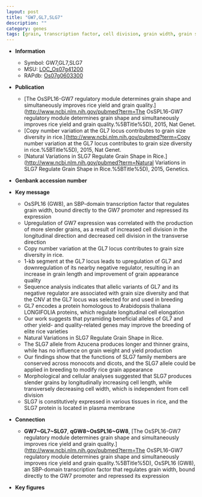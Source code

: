 ```yaml
---
layout: post
title: "GW7,GL7,SLG7"
description: ""
category: genes
tags: [grain, transcription factor, cell division, grain width, grain size, grain length, cell elongation, breeding, quality, yield, plasma membrane, grain weight]
---
```


* **Information**  
    + Symbol: GW7,GL7,SLG7  
    + MSU: [LOC_Os07g41200](http://rice.plantbiology.msu.edu/cgi-bin/ORF_infopage.cgi?orf=LOC_Os07g41200)  
    + RAPdb: [Os07g0603300](http://rapdb.dna.affrc.go.jp/viewer/gbrowse_details/irgsp1?name=Os07g0603300)  

* **Publication**  
    + [The OsSPL16-GW7 regulatory module determines grain shape and simultaneously improves rice yield and grain quality.](http://www.ncbi.nlm.nih.gov/pubmed?term=The OsSPL16-GW7 regulatory module determines grain shape and simultaneously improves rice yield and grain quality.%5BTitle%5D), 2015, Nat Genet.
    + [Copy number variation at the GL7 locus contributes to grain size diversity in rice.](http://www.ncbi.nlm.nih.gov/pubmed?term=Copy number variation at the GL7 locus contributes to grain size diversity in rice.%5BTitle%5D), 2015, Nat Genet.
    + [Natural Variations in SLG7 Regulate Grain Shape in Rice.](http://www.ncbi.nlm.nih.gov/pubmed?term=Natural Variations in SLG7 Regulate Grain Shape in Rice.%5BTitle%5D), 2015, Genetics.

* **Genbank accession number**  

* **Key message**  
    + OsSPL16 (GW8), an SBP-domain transcription factor that regulates grain width, bound directly to the GW7 promoter and repressed its expression
    + Upregulation of GW7 expression was correlated with the production of more slender grains, as a result of increased cell division in the longitudinal direction and decreased cell division in the transverse direction
    + Copy number variation at the GL7 locus contributes to grain size diversity in rice.
    + 1-kb segment at the GL7 locus leads to upregulation of GL7 and downregulation of its nearby negative regulator, resulting in an increase in grain length and improvement of grain appearance quality
    + Sequence analysis indicates that allelic variants of GL7 and its negative regulator are associated with grain size diversity and that the CNV at the GL7 locus was selected for and used in breeding
    + GL7 encodes a protein homologous to Arabidopsis thaliana LONGIFOLIA proteins, which regulate longitudinal cell elongation
    + Our work suggests that pyramiding beneficial alleles of GL7 and other yield- and quality-related genes may improve the breeding of elite rice varieties
    + Natural Variations in SLG7 Regulate Grain Shape in Rice.
    + The SLG7 allele from Azucena produces longer and thinner grains, while has no influence on grain weight and yield production
    + Our findings show that the functions of SLG7 family members are conserved across monocots and dicots, and the SLG7 allele could be applied in breeding to modify rice grain appearance
    + Morphological and cellular analyses suggested that SLG7 produces slender grains by longitudinally increasing cell length, while transversely decreasing cell width, which is independent from cell division
    + SLG7 is constitutively expressed in various tissues in rice, and the SLG7 protein is located in plasma membrane

* **Connection**  
    + __GW7~GL7~SLG7__, __qGW8~OsSPL16~GW8__, [The OsSPL16-GW7 regulatory module determines grain shape and simultaneously improves rice yield and grain quality.](http://www.ncbi.nlm.nih.gov/pubmed?term=The OsSPL16-GW7 regulatory module determines grain shape and simultaneously improves rice yield and grain quality.%5BTitle%5D),  OsSPL16 (GW8), an SBP-domain transcription factor that regulates grain width, bound directly to the GW7 promoter and repressed its expression

* **Key figures**  


